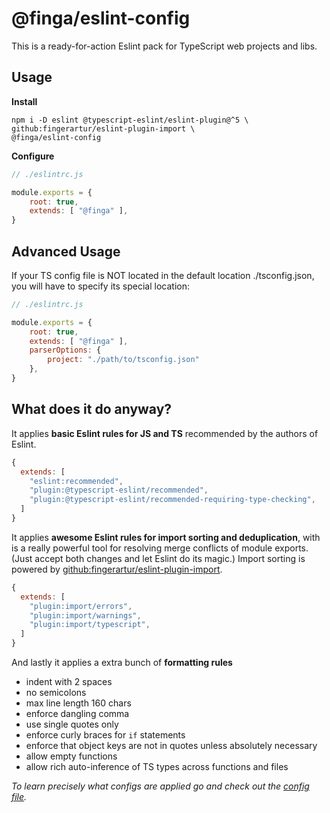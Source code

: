 # @finga/eslint-config

This is a ready-for-action Eslint pack for TypeScript web projects and libs.

## Usage
**Install**

```
npm i -D eslint @typescript-eslint/eslint-plugin@^5 \
github:fingerartur/eslint-plugin-import \
@finga/eslint-config
```

**Configure**
```js
// ./eslintrc.js

module.exports = {
    root: true,
    extends: [ "@finga" ],
}
```

## Advanced Usage

If your TS config file is NOT located in the default location ./tsconfig.json,
you will have to specify its special location:

```js
// ./eslintrc.js

module.exports = {
    root: true,
    extends: [ "@finga" ],
    parserOptions: {
        project: "./path/to/tsconfig.json"
    },
}
```

## What does it do anyway?

It applies **basic Eslint rules for JS and TS** recommended by the authors of Eslint.

```js
{
  extends: [
    "eslint:recommended",
    "plugin:@typescript-eslint/recommended",
    "plugin:@typescript-eslint/recommended-requiring-type-checking",
  ]
}
```

It applies **awesome Eslint rules for import sorting and deduplication**, with is a really powerful tool for resolving merge conflicts of module exports. (Just accept both changes and let Eslint do its magic.)
Import sorting is powered by [github:fingerartur/eslint-plugin-import](https://github.com/fingerartur/eslint-plugin-import).

```js
{
  extends: [
    "plugin:import/errors",
    "plugin:import/warnings",
    "plugin:import/typescript",
  ]
}
```

And lastly it applies a extra bunch of **formatting rules**
- indent with 2 spaces
- no semicolons
- max line length 160 chars
- enforce dangling comma
- use single quotes only
- enforce curly braces for `if` statements
- enforce that object keys are not in quotes unless absolutely necessary
- allow empty functions
- allow rich auto-inference of TS types across functions and files

*To learn precisely what configs are applied go and check out the [config file](https://github.com/fingerartur/eslint-config/blob/master/index.js).*
